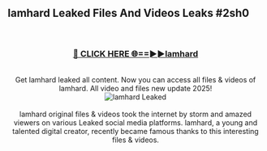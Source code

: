 ## lamhard Leaked Files And Videos Leaks #2sh0
<br>
<div align="center">
<h3><a href="https://watchclip.my.id/lamhard" rel="nofollow">🔴 CLICK HERE 🌐==►►lamhard</a></h3>
<br>
Get lamhard leaked all content. Now you can access all files & videos of lamhard. All video and files new update 2025!
<br>
<a href="https://watchclip.my.id/lamhard" rel="nofollow" data-target="animated-image.originalLink"><img src="https://i.ibb.co.com/WyWwxjT/player-gif2.gif" alt="lamhard Leaked" style="max-width: 100%; display: inline-block;" data-target="animated-image.originalImage"></a>
<br><br>
lamhard original files & videos took the internet by storm and amazed viewers on various Leaked social media platforms. lamhard, a young and talented digital creator, recently became famous thanks to this interesting files & videos.
</div>
<br>
